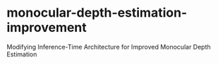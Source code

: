 # monocular-depth-estimation-improvement
Modifying Inference-Time Architecture for Improved Monocular Depth Estimation
